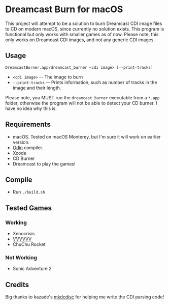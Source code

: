 # Dreamcast Burn for macOS

This project will attempt to be a solution to burn Dreamcast CDI image files to CD on modern macOS, since currently no solution exists.  This program is functional but only works with smaller games as of now.  Please note, this only works on Dreamcast CDI images, and not any generic CDI images.

## Usage
`DreamcastBurner.app/dreamcast_burner <cdi image> [--print-tracks]`
- `<cdi image>` -- The image to burn
- `--print-tracks` -- Prints information, such as number of tracks in the image and their length.

Please note, you MUST run the `dreamcast_burner` executable from a `*.app` folder, otherwise the program will not be able to detect your CD burner.  I have no idea why this is.

## Requirements
- macOS.  Tested on macOS Monterey, but I'm sure it will work on earlier version.
- [Odin](https://odin-lang.org) compiler. 
- Xcode 
- CD Burner
- Dreamcast to play the games!

## Compile
- Run `./build.sh`

## Tested Games
### Working
- Xenocrisis
- [VVVVVV](https://github.com/gusarba/VVVVVVDC)
- ChuChu Rocket

### Not Working
- Sonic Adventure 2

## Credits
Big thanks to kazade's [mkdcdisc](https://gitlab.com/simulant/mkdcdisc/-/tree/main) for helping me write the CDI parsing code!